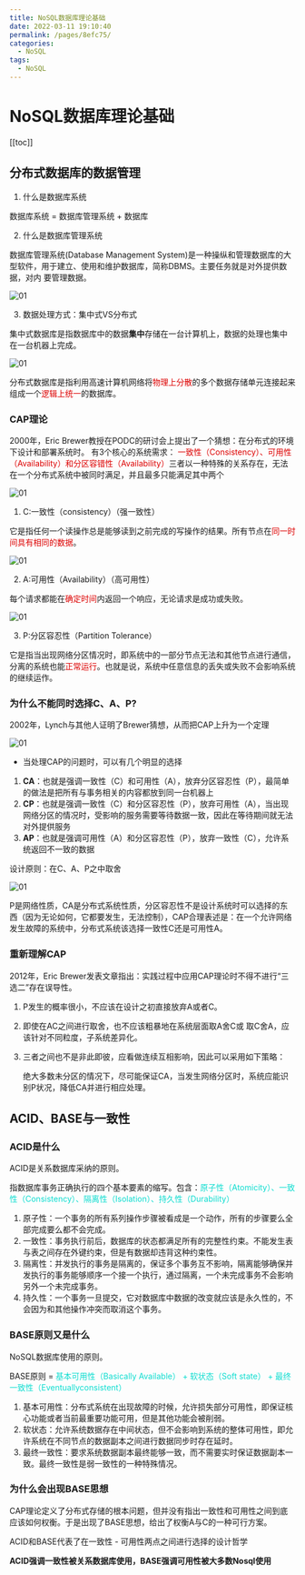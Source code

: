 ```yaml
---
title: NoSQL数据库理论基础
date: 2022-03-11 19:10:40
permalink: /pages/8efc75/
categories:
  - NoSQL
tags:
  - NoSQL
---
```

# NoSQL数据库理论基础 

[[toc]]

## 分布式数据库的数据管理

1. 什么是数据库系统

数据库系统  =  数据库管理系统 + 数据库

2. 什么是数据库管理系统

数据库管理系统(Database Management System)是一种操纵和管理数据库的大型软件，用于建立、使用和维护数据库，简称DBMS。主要任务就是对外提供数据，对内
要管理数据。

![01](https://fastly.jsdelivr.net/gh/xustudyxu/image-hosting@master/studynotes/NoSQL/images/Nosql1/01.png)

3. 数据处理方式：集中式VS分布式

集中式数据库是指数据库中的数据**集中**存储在一台计算机上，数据的处理也集中
在一台机器上完成。

![01](https://fastly.jsdelivr.net/gh/xustudyxu/image-hosting@master/studynotes/NoSQL/images/Nosql1/02.png)

分布式数据库是指利用高速计算机网络将<font color=##dd0000>物理上分散</font>的多个数据存储单元连接起来组成一个<font color=##dd0000>逻辑上统一</font>的数据库。

### CAP理论

2000年，Eric Brewer教授在PODC的研讨会上提出了一个猜想：在分布式的环境下设计和部署系统时。 有3个核心的系统需求：<font color=#dd00>  一致性（Consistency）、可用性（Availability）和分区容错性（Availability）</font>三者以一种特殊的关系存在，无法在一个分布式系统中被同时满足，并且最多只能满足其中两个

![01](https://fastly.jsdelivr.net/gh/xustudyxu/image-hosting@master/studynotes/NoSQL/images/Nosql1/03.png)

1. C:一致性（consistency）（强一致性）

它是指任何一个读操作总是能够读到之前完成的写操作的结果。所有节点在<font color=#dd00>同一时间具有相同的数据</font>。

![01](https://fastly.jsdelivr.net/gh/xustudyxu/image-hosting@master/studynotes/NoSQL/images/Nosql1/04.png)

2. A:可用性（Availability）（高可用性）

每个请求都能在<font color=#dd00>确定时间</font>内返回一个响应，无论请求是成功或失败。

![01](https://fastly.jsdelivr.net/gh/xustudyxu/image-hosting@master/studynotes/NoSQL/images/Nosql1/05.png)

3. P:分区容忍性（Partition Tolerance）

它是指当出现网络分区情况时，即系统中的一部分节点无法和其他节点进行通信，分离的系统也能<font color=#dd00>正常运行</font>。也就是说，系统中任意信息的丢失或失败不会影响系统的继续运作。

### 为什么不能同时选择C、A、P?

2002年，Lynch与其他人证明了Brewer猜想，从而把CAP上升为一个定理

![01](https://fastly.jsdelivr.net/gh/xustudyxu/image-hosting@master/studynotes/NoSQL/images/Nosql1/06.png)

+ 当处理CAP的问题时，可以有几个明显的选择

1. **CA**：也就是强调一致性（C）和可用性（A），放弃分区容忍性（P），最简单的做法是把所有与事务相关的内容都放到同一台机器上
2. **CP**：也就是强调一致性（C）和分区容忍性（P），放弃可用性（A），当出现网络分区的情况时，受影响的服务需要等待数据一致，因此在等待期间就无法对外提供服务
3. **AP**：也就是强调可用性（A）和分区容忍性（P），放弃一致性（C），允许系统返回不一致的数据

设计原则：在C、A、P之中取舍

![01](https://fastly.jsdelivr.net/gh/xustudyxu/image-hosting@master/studynotes/NoSQL/images/Nosql1/07.png)

P是网络性质，CA是分布式系统性质，分区容忍性不是设计系统时可以选择的东西（因为无论如何，它都要发生，无法控制），CAP合理表述是：在一个允许网络发生故障的系统中，分布式系统该选择一致性C还是可用性A。

### 重新理解CAP

2012年，Eric Brewer发表文章指出：实践过程中应用CAP理论时不得不进行“三选二”存在误导性。

1. P发生的概率很小，不应该在设计之初直接放弃A或者C。

2. 即使在AC之间进行取舍，也不应该粗暴地在系统层面取A舍C或 取C舍A，应该针对不同粒度，子系统差异化。

3. 三者之间也不是非此即彼，应看做连续互相影响，因此可以采用如下策略：

   绝大多数未分区的情况下，尽可能保证CA，当发生网络分区时，系统应能识别P状况，降低CA并进行相应处理。

## ACID、BASE与一致性

### ACID是什么

ACID是关系数据库采纳的原则。

指数据库事务正确执行的四个基本要素的缩写。包含：<font color=##dddd>原子性（Atomicity）、一致性（Consistency）、隔离性（Isolation）、持久性（Durability）</font>

1. 原子性：一个事务的所有系列操作步骤被看成是一个动作，所有的步骤要么全部完成要么都不会完成。
2. 一致性：事务执行前后，数据库的状态都满足所有的完整性约束。不能发生表与表之间存在外键约束，但是有数据却违背这种约束性。
3. 隔离性：并发执行的事务是隔离的，保证多个事务互不影响，隔离能够确保并发执行的事务能够顺序一个接一个执行，通过隔离，一个未完成事务不会影响另外一个未完成事务。
4. 持久性：一个事务一旦提交，它对数据库中数据的改变就应该是永久性的，不会因为和其他操作冲突而取消这个事务。

### BASE原则又是什么

 NoSQL数据库使用的原则。

BASE原则 =   <font color=##dddd>基本可用性（Basically Available）  +  软状态（Soft state）  +  最终一致性（Eventuallyconsistent）</font>

1.  基本可用性：分布式系统在出现故障的时候，允许损失部分可用性，即保证核心功能或者当前最重要功能可用，但是其他功能会被削弱。
2. 软状态：允许系统数据存在中间状态，但不会影响到系统的整体可用性，即允许系统在不同节点的数据副本之间进行数据同步时存在延时。
3. 最终一致性：要求系统数据副本最终能够一致，而不需要实时保证数据副本一致。最终一致性是弱一致性的一种特殊情况。

### 为什么会出现BASE思想

CAP理论定义了分布式存储的根本问题，但并没有指出一致性和可用性之间到底应该如何权衡。于是出现了BASE思想，给出了权衡A与C的一种可行方案。

ACID和BASE代表了在一致性 - 可用性两点之间进行选择的设计哲学

**ACID强调一致性被关系数据库使用，BASE强调可用性被大多数Nosql使用**

